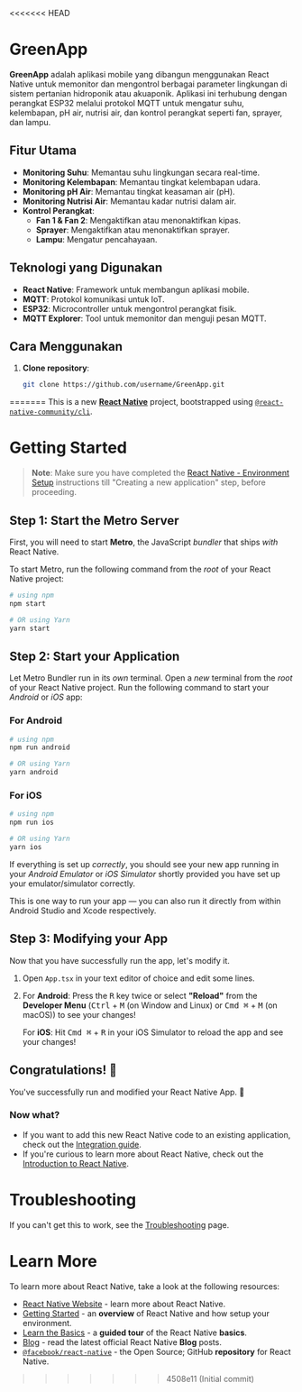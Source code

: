 <<<<<<< HEAD
# GreenApp

**GreenApp** adalah aplikasi mobile yang dibangun menggunakan React Native untuk memonitor dan mengontrol berbagai parameter lingkungan di sistem pertanian hidroponik atau akuaponik. Aplikasi ini terhubung dengan perangkat ESP32 melalui protokol MQTT untuk mengatur suhu, kelembapan, pH air, nutrisi air, dan kontrol perangkat seperti fan, sprayer, dan lampu.

## Fitur Utama

- **Monitoring Suhu**: Memantau suhu lingkungan secara real-time.
- **Monitoring Kelembapan**: Memantau tingkat kelembapan udara.
- **Monitoring pH Air**: Memantau tingkat keasaman air (pH).
- **Monitoring Nutrisi Air**: Memantau kadar nutrisi dalam air.
- **Kontrol Perangkat**:
  - **Fan 1 & Fan 2**: Mengaktifkan atau menonaktifkan kipas.
  - **Sprayer**: Mengaktifkan atau menonaktifkan sprayer.
  - **Lampu**: Mengatur pencahayaan.
  
## Teknologi yang Digunakan

- **React Native**: Framework untuk membangun aplikasi mobile.
- **MQTT**: Protokol komunikasi untuk IoT.
- **ESP32**: Microcontroller untuk mengontrol perangkat fisik.
- **MQTT Explorer**: Tool untuk memonitor dan menguji pesan MQTT.

## Cara Menggunakan

1. **Clone repository**:
   ```bash
   git clone https://github.com/username/GreenApp.git
=======
This is a new [**React Native**](https://reactnative.dev) project, bootstrapped using [`@react-native-community/cli`](https://github.com/react-native-community/cli).

# Getting Started

>**Note**: Make sure you have completed the [React Native - Environment Setup](https://reactnative.dev/docs/environment-setup) instructions till "Creating a new application" step, before proceeding.

## Step 1: Start the Metro Server

First, you will need to start **Metro**, the JavaScript _bundler_ that ships _with_ React Native.

To start Metro, run the following command from the _root_ of your React Native project:

```bash
# using npm
npm start

# OR using Yarn
yarn start
```

## Step 2: Start your Application

Let Metro Bundler run in its _own_ terminal. Open a _new_ terminal from the _root_ of your React Native project. Run the following command to start your _Android_ or _iOS_ app:

### For Android

```bash
# using npm
npm run android

# OR using Yarn
yarn android
```

### For iOS

```bash
# using npm
npm run ios

# OR using Yarn
yarn ios
```

If everything is set up _correctly_, you should see your new app running in your _Android Emulator_ or _iOS Simulator_ shortly provided you have set up your emulator/simulator correctly.

This is one way to run your app — you can also run it directly from within Android Studio and Xcode respectively.

## Step 3: Modifying your App

Now that you have successfully run the app, let's modify it.

1. Open `App.tsx` in your text editor of choice and edit some lines.
2. For **Android**: Press the <kbd>R</kbd> key twice or select **"Reload"** from the **Developer Menu** (<kbd>Ctrl</kbd> + <kbd>M</kbd> (on Window and Linux) or <kbd>Cmd ⌘</kbd> + <kbd>M</kbd> (on macOS)) to see your changes!

   For **iOS**: Hit <kbd>Cmd ⌘</kbd> + <kbd>R</kbd> in your iOS Simulator to reload the app and see your changes!

## Congratulations! :tada:

You've successfully run and modified your React Native App. :partying_face:

### Now what?

- If you want to add this new React Native code to an existing application, check out the [Integration guide](https://reactnative.dev/docs/integration-with-existing-apps).
- If you're curious to learn more about React Native, check out the [Introduction to React Native](https://reactnative.dev/docs/getting-started).

# Troubleshooting

If you can't get this to work, see the [Troubleshooting](https://reactnative.dev/docs/troubleshooting) page.

# Learn More

To learn more about React Native, take a look at the following resources:

- [React Native Website](https://reactnative.dev) - learn more about React Native.
- [Getting Started](https://reactnative.dev/docs/environment-setup) - an **overview** of React Native and how setup your environment.
- [Learn the Basics](https://reactnative.dev/docs/getting-started) - a **guided tour** of the React Native **basics**.
- [Blog](https://reactnative.dev/blog) - read the latest official React Native **Blog** posts.
- [`@facebook/react-native`](https://github.com/facebook/react-native) - the Open Source; GitHub **repository** for React Native.
>>>>>>> 4508e11 (Initial commit)
